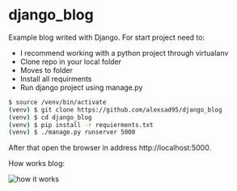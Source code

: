django_blog
===
Example blog writed with Django.
For start project need to:
 - I recommend working with a python project through virtualanv
 - Clone repo in your local folder 
 - Moves to folder
 - Install all requirments
 - Run django project using manage.py

```sh
$ source /venv/bin/activate
(venv) $ git clone https://github.com/alexsad95/django_blog
(venv) $ cd django_blog
(venv) $ pip install -r requierments.txt
(venv) $ ./manage.py runserver 5000
```
After that open the browser in address http://localhost:5000.

How works blog:

![how it works](https://github.com/alexsad95/django_blog/blob/master/media/media/blog_work.gif)
